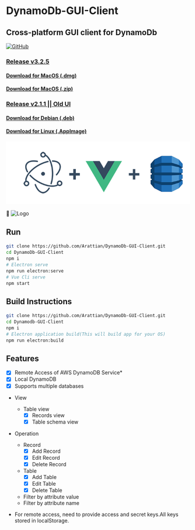 # DynamoDb-GUI-Client

## Cross-platform GUI client for DynamoDb

[![GitHub](https://img.shields.io/github/license/mashape/apistatus.svg)](https://github.com/Arattian/DynamoDb-GUI-Client/blob/master/LICENSE)

### [Release v3.2.5](https://github.com/Arattian/DynamoDb-GUI-Client/releases/tag/3.2.5)

#### [Download for MacOS (.dmg)](https://github.com/Arattian/DynamoDb-GUI-Client/releases/download/3.2.5/DynamoDbGUI-mac-3.2.5.dmg)

#### [Download for MacOS (.zip)](https://github.com/Arattian/DynamoDb-GUI-Client/releases/download/3.2.5/DynamoDbGUI-mac-3.2.5.zip)

### [Release v2.1.1 || Old UI](https://github.com/Arattian/DynamoDb-GUI-Client/releases/tag/v2.1.1)

#### [Download for Debian (.deb)](https://github.com/Arattian/DynamoDb-GUI-Client/releases/download/v2.1.1/DynamoDbGUI-linux-amd64-2.1.1.deb)

#### [Download for Linux (.AppImage)](https://github.com/Arattian/DynamoDb-GUI-Client/releases/download/v2.1.1/DynamoDbGUI-linux-x86_64-2.1.1.AppImage)

![Logo](src/assets/git-logo.png)

:eyes:
![Logo](https://i.imgur.com/24jcqzs.png)

## Run

```bash
git clone https://github.com/Arattian/DynamoDb-GUI-Client.git
cd DynamoDb-GUI-Client
npm i
# Electron serve
npm run electron:serve
# Vue Cli serve
npm start
```

## Build Instructions

```bash
git clone https://github.com/Arattian/DynamoDb-GUI-Client.git
cd Dynamodb-GUI-Client
npm i
# Electron application build(This will build app for your OS)
npm run electron:build
```

## Features

- [x] Remote Access of AWS DynamoDB Service\*
- [x] Local DynamoDB
- [x] Supports multiple databases
- View
  - Table view
    - [x] Records view
    - [x] Table schema view
- Operation

  - Record
    - [x] Add Record
    - [x] Edit Record
    - [x] Delete Record
  - Table
    - [x] Add Table
    - [x] Edit Table
    - [x] Delete Table
  - Filter by attribute value
  - Filter by attribute name

- For remote access, need to provide access and secret keys.All keys stored in localStorage.
